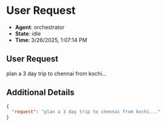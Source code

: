 # User Request

- **Agent**: orchestrator
- **State**: idle
- **Time**: 3/26/2025, 1:07:14 PM

## User Request

plan a 3 day trip to chennai from kochi...

## Additional Details

```json
{
  "request": "plan a 3 day trip to chennai from kochi..."
}
```

